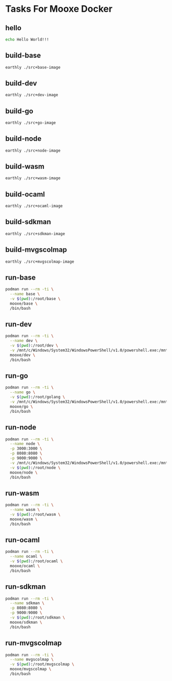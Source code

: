 # Tasks For Mooxe Docker

## hello

```sh
echo Hello World!!!
```

## build-base

```sh
earthly ./src+base-image
```

## build-dev

```sh
earthly ./src+dev-image
```

## build-go

```sh
earthly ./src+go-image
```

## build-node

```sh
earthly ./src+node-image
```

## build-wasm

```sh
earthly ./src+wasm-image
```

## build-ocaml

```sh
earthly ./src+ocaml-image
```

## build-sdkman

```sh
earthly ./src+sdkman-image
```

## build-mvgscolmap

```sh
earthly ./src+mvgscolmap-image
```

## run-base

```sh
podman run --rm -ti \
  --name base \
  -v $(pwd):/root/base \
  mooxe/base \
  /bin/bash
```

## run-dev

```sh
podman run --rm -ti \
  --name dev \
  -v $(pwd):/root/dev \
  -v /mnt/c/Windows/System32/WindowsPowerShell/v1.0/powershell.exe:/mnt/c/Windows/System32/WindowsPowerShell/v1.0/powershell.exe \
  mooxe/dev \
  /bin/bash
```

## run-go

```sh
podman run --rm -ti \
  --name go \
  -v $(pwd):/root/golang \
  -v /mnt/c/Windows/System32/WindowsPowerShell/v1.0/powershell.exe:/mnt/c/Windows/System32/WindowsPowerShell/v1.0/powershell.exe \
  mooxe/go \
  /bin/bash
```

## run-node

```sh
podman run --rm -ti \
  --name node \
  -p 3000:3000 \
  -p 8080:8080 \
  -p 9000:9000 \
  -v /mnt/c/Windows/System32/WindowsPowerShell/v1.0/powershell.exe:/mnt/c/Windows/System32/WindowsPowerShell/v1.0/powershell.exe \
  -v $(pwd):/root/node \
  mooxe/node \
  /bin/bash
```

## run-wasm

```sh
podman run --rm -ti \
  --name wasm \
  -v $(pwd):/root/wasm \
  mooxe/wasm \
  /bin/bash
```

## run-ocaml

```sh
podman run --rm -ti \
  --name ocaml \
  -v $(pwd):/root/ocaml \
  mooxe/ocaml \
  /bin/bash
```

## run-sdkman

```sh
podman run --rm -ti \
  --name sdkman \
  -p 8080:8080 \
  -p 9000:9000 \
  -v $(pwd):/root/sdkman \
  mooxe/sdkman \
  /bin/bash
```

## run-mvgscolmap

```sh
podman run --rm -ti \
  --name mvgscolmap \
  -v $(pwd):/root/mvgscolmap \
  mooxe/mvgscolmap \
  /bin/bash
```
